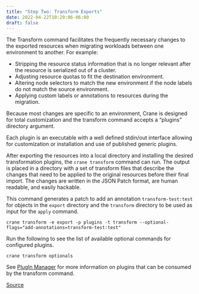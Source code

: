```yaml
---
title: "Step Two: Transform Exports"
date: 2022-04-22T10:29:06-06:00
draft: false
---
```

The Transform command facilitates the frequently necessary changes to the exported resources when migrating workloads between one environment to another. For example:

* Stripping the resource status information that is no longer relevant after the resource is serialized out of a cluster.
* Adjusting resource quotas to fit the destination environment.
* Altering node selectors to match the new environment if the node labels do not match the source environment.
* Applying custom labels or annotations to resources during the migration.

Because most changes are specific to an environment, Crane is designed for total customization and the transform command accepts a “plugins” directory argument.

Each plugin is an executable with a well defined stdin/out interface allowing for customization or installation and use of published generic plugins.

After exporting the resources into a local directory and installing the desired transformation plugins, the `crane transform` command can run. The output is placed in a directory with a set of transform files that describe the changes that need to be applied to the original resources before their final import. The changes are written in the JSON Patch format, are human readable, and easily hackable.

This command generates a patch to add an annotation `transform-test:test` for objects in the `export` directory and the `transform` directory to be used as input for the `apply` command.

```
crane transform -e export -p plugins -t transform --optional-flags="add-annotations=transform-test:test"
```

Run the following to see the list of available optional commands for configured plugins.
```
crane transform optionals
```
See [PlugIn Manager](https://konveyor.github.io/crane/tools/pluginmanager/) for more information on plugins that can be consumed by the transform command.

[Source](https://github.com/konveyor/konveyor.github.io/blob/main/content/former/Crane/UsingCrane/Step2Transform.md)
